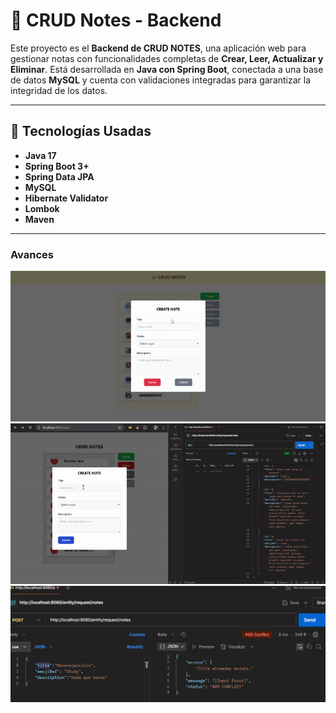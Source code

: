 # 📝 CRUD Notes - Backend

Este proyecto es el **Backend de CRUD NOTES**, una aplicación web para gestionar notas con funcionalidades completas de **Crear, Leer, Actualizar y Eliminar**. Está desarrollada en **Java con Spring Boot**, conectada a una base de datos **MySQL** y cuenta con validaciones integradas para garantizar la integridad de los datos.

---

## 🚀 Tecnologías Usadas

- **Java 17**
- **Spring Boot 3+**
- **Spring Data JPA**
- **MySQL**
- **Hibernate Validator**
- **Lombok**
- **Maven**

---
### Avances
![getnotes](src/main/resources/assets/avances-img/avance-1-app.gif)
![getnotes](src/main/resources/assets/avances-img/create-note-angular-spring.gif)
![getnotes](src/main/resources/assets/avances-img/duplicated-title-catch.png)


